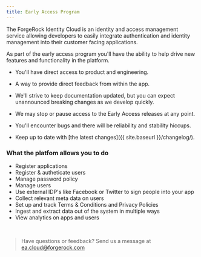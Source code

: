 ```yaml
---
title: Early Access Program
---
```



The ForgeRock Identity Cloud is an identity and access management service allowing developers to easily integrate authentication and identity management into their customer facing applications.

As part of the early access program you'll have the ability to help drive new features and functionality in the platform.

- You'll have direct access to product and engineering.

- A way to provide direct feedback from within the app.

- We'll strive to keep documentation updated, but you can expect unannounced breaking changes as we develop quickly.

- We may stop or pause access to the Early Access releases at any point.

- You'll encounter bugs and there will be reliability and stability hiccups.

- Keep up to date with [the latest changes]({{ site.baseurl }}/changelog/).


### What the platfom allows you to do

- Register applications
- Register & autheticate users
- Manage password policy
- Manage users
- Use external IDP's like Facebook or Twitter to sign people into your app
- Collect relevant meta data on users
- Set up and track Terms & Conditions and Privacy Policies 
- Ingest and extract data out of the system in multiple ways
- View analytics on apps and users

<br>

> Have questions or feedback? Send us a message at [ea.cloud@forgerock.com](mailto:ea.cloud@forgerock.com)


<br>
